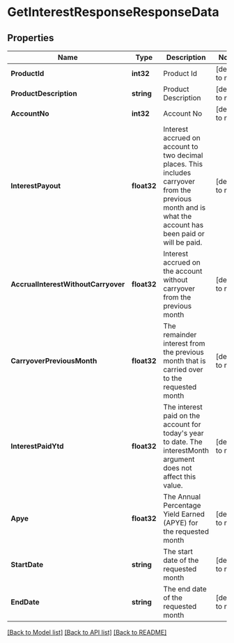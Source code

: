 # GetInterestResponseResponseData

## Properties
Name | Type | Description | Notes
------------ | ------------- | ------------- | -------------
**ProductId** | **int32** | Product Id | [default to null]
**ProductDescription** | **string** | Product Description | [default to null]
**AccountNo** | **int32** | Account No | [default to null]
**InterestPayout** | **float32** | Interest accrued on account to two decimal places. This includes carryover from the previous month and is what the account has been paid or will be paid. | [default to null]
**AccrualInterestWithoutCarryover** | **float32** | Interest accrued on the account without carryover from the previous month | [default to null]
**CarryoverPreviousMonth** | **float32** | The remainder interest from the previous month that is carried over to the requested month | [default to null]
**InterestPaidYtd** | **float32** | The interest paid on the account for today&#x27;s year to date. The interestMonth argument does not affect this value. | [default to null]
**Apye** | **float32** | The Annual Percentage Yield Earned (APYE) for the requested month | [default to null]
**StartDate** | **string** | The start date of the requested month | [default to null]
**EndDate** | **string** | The end date of the requested month | [default to null]

[[Back to Model list]](../README.md#documentation-for-models) [[Back to API list]](../README.md#documentation-for-api-endpoints) [[Back to README]](../README.md)

